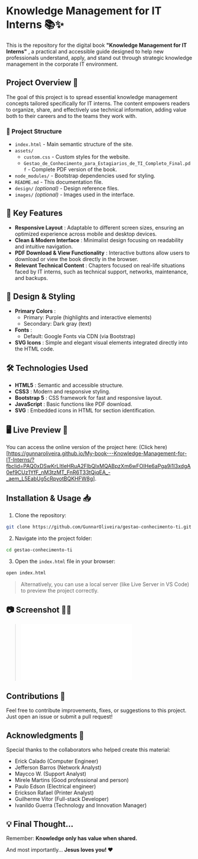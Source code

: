 # Knowledge Management for IT Interns 📚✨

This is the repository for the digital book **"Knowledge Management for IT Interns"** , a practical and accessible guide designed to help new professionals understand, apply, and stand out through strategic knowledge management in the corporate IT environment.

## Project Overview 📘

The goal of this project is to spread essential knowledge management concepts tailored specifically for IT interns. The content empowers readers to organize, share, and effectively use technical information, adding value both to their careers and to the teams they work with.

### 📁 Project Structure

- `index.html` - Main semantic structure of the site.
- `assets/`
  - `custom.css` - Custom styles for the website.
  - `Gestao_de_Conhecimento_para_Estagiarios_de_TI_Completo_Final.pdf` - Complete PDF version of the book.
- `node_modules/` - Bootstrap dependencies used for styling.
- `README.md` - This documentation file.
- `design/` _(optional)_ - Design reference files.
- `images/` _(optional)_ - Images used in the interface.

## 🌟 Key Features

- **Responsive Layout** : Adaptable to different screen sizes, ensuring an optimized experience across mobile and desktop devices.
- **Clean & Modern Interface** : Minimalist design focusing on readability and intuitive navigation.
- **PDF Download & View Functionality** : Interactive buttons allow users to download or view the book directly in the browser.
- **Relevant Technical Content** : Chapters focused on real-life situations faced by IT interns, such as technical support, networks, maintenance, and backups.

## 🎨 Design & Styling

- **Primary Colors** :
  - Primary: Purple (highlights and interactive elements)
  - Secondary: Dark gray (text)
- **Fonts** :
  - Default: Google Fonts via CDN (via Bootstrap)
- **SVG Icons** : Simple and elegant visual elements integrated directly into the HTML code.

## 🛠️ Technologies Used

- **HTML5** : Semantic and accessible structure.
- **CSS3** : Modern and responsive styling.
- **Bootstrap 5** : CSS framework for fast and responsive layout.
- **JavaScript** : Basic functions like PDF download.
- **SVG** : Embedded icons in HTML for section identification.

## 🖥️ Live Preview 🔗

You can access the online version of the project here: (Click here)[https://gunnaroliveira.github.io/My-book---Knowledge-Management-for-IT-Interns/?fbclid=PAQ0xDSwKrLItleHRuA2FlbQIxMQABpzXm6wFOIHe6aPga9i1l3xdgA0ef9CUz1YfF_nM3tzMT_FnR6T33tQjqEA_-_aem_L5EabUg5cRpyotBQKHFW8g].

## Installation & Usage 📥

1. Clone the repository:

```bash
git clone https://github.com/GunnarOliveira/gestao-conhecimento-ti.git
```

2. Navigate into the project folder:

```bash
cd gestao-conhecimento-ti
```

3. Open the `index.html` file in your browser:

```bash
open index.html
```

> Alternatively, you can use a local server (like Live Server in VS Code) to preview the project correctly.

## 📷 Screenshot 👀📸

> ![Design preview for the project](./book_cover.pdf)

## Contributions 💬

Feel free to contribute improvements, fixes, or suggestions to this project. Just open an issue or submit a pull request!

## Acknowledgments 🙏

Special thanks to the collaborators who helped create this material:

- Erick Calado (Computer Engineer)
- Jefferson Barros (Network Analyst)
- Maycco W. (Support Analyst)
- Mirele Martins (Good professional and person)
- Paulo Edson (Electrical engineer)
- Erickson Rafael (Printer Analyst)
- Guilherme Vitor (Full-stack Developer)
- Ivanildo Guerra (Technology and Innovation Manager)

## 💡 Final Thought...

Remember: **Knowledge only has value when shared.**

And most importantly... **Jesus loves you! ❤️**
